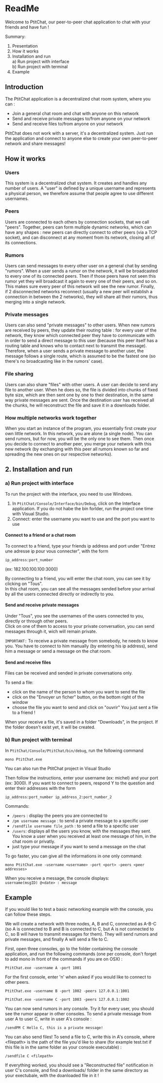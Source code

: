 # ReadMe

Welcome to PtitChat, our peer-to-peer chat application to chat with your friends and have fun !

Summary:
1. Presentation
2. How it works
3. Installation and run\
    a) Run project with interface \
    b) Run project with terminal
4. Example


## Introduction

The PtitChat application is a decentralized chat room system, where you can :
- Join a general chat room and chat with anyone on this network
- Send and receive private messages to/from anyone on your network
- Send and receive files to/from anyone on your network

PtitChat does not work with a server, it's a decentralized system. Just run the application and connect to anyone else to create your own peer-to-peer network and share messages!

## How it works

### Users
This system is a decentralized chat system. It creates and handles any number of users. A "user" is defined by a unique username and represents a physical person, we therefore assume that people agree to use different usernames.

### Peers
Users are connected to each others by connection sockets, that we call "peers". Together, peers can form multiple dynamic networks, which can have any shapes : new peers can directly connect to other peers (via a TCP socket), and can disconnect at any moment from its network, closing all of its connections.

### Rumors
Users can send messages to every other user on a general chat by sending "rumors". When a user sends a rumor on the network, it will be broadcasted to every one of its connected peers. Then if those peers have not seen this rumor yet they will broadcast it again to every one of their peers, and so on. This makes sure every peer of this network will see the new rumor. Finally, if 2 disconnected networks reconnect (usually a new peer will establish a connection in between the 2 networks), they will share all their rumors, thus merging into a single network.

### Private messages
Users can also send "private messages" to other users. When new rumors are received by peers, they update their routing table : for every user of the network, they know which connected peer they have to communicate with in order to send a direct message to this user (because this peer itself has a routing table and knows who to contact next to transmit the message). Therefore, when a user sends a private message to another user, the message follows a single route, which is assumed to be the fastest one (so there's no broadcasting like in the rumors' case).

### File sharing
Users can also share "files" with other users. A user can decide to send any file to another user. When he does so, the file is divided into chunks of fixed byte size, which are then sent one by one to their destination, in the same way private messages are sent. Once the destination user has received all the chunks, he will reconstruct the file and save it in a downloads folder.

### How multiple networks work together
When you start an instance of the program, you essentially first create your own little network. In this network, you are alone (a single node). You can send rumors, but for now, you will be the only one to see them. Then once you decide to connect to another peer, you merge your network with this new network (by exchanging with this peer all rumors known so far and spreading the new ones on our respective networks).


## 2. Installation and run

### a) Run project with interface

To run the project with the interface, you need to use Windows.

1. In `PtitChat/Console/Interface/bin/Debug`, click on the Interface application. If you do not habe the bin forlder, run the project one time with Visual Studio.
2. Connect: enter the username you want to use and the port you want to use

#### Connect to a friend or a chat room

To connect to a friend, type your friends ip address and port under "Entrez une adresse ip pour vous connecter", with the form
```
ip_address:port_number
```
(ex: 182.100.100.100:3000)

By connecting to a friend, you will enter the chat room, you can see it by clicking on "Tous".\
In this chat room, you can see all the messages sended before your arrival by all the users connected directly or indirectly to you.


#### Send and receive private messages

Under "Tous", you see the usernames of the users connected to you, directly or through other peers.\
Click on one of them to access to your private conversation, you can send messages through it, wich will remain private.

`IMPORTANT:` To receive a private message from somebody, he needs to know you. You have to connect to him manually (by entering his ip address), send him a message or send a message on the chat room.


#### Send and receive files

Files can be received and sended in private conversations only.

To send a file:
- click on the name of the person to whom you want to send the file
- click on the "Envoyer un ficher" button, on the bottom right of the window
- choose the file you want to send and click on "ouvrir"
You just sent a file to a friend !

When your receive a file, it's saved in a folder "Downloads", in the project. If the folder doesn't exist yet, it will be created.




### b) Run project with terminal

In `PtitChat/Console/PtitChat/bin/debug`, run the following command

```
mono PtitChat.exe
```
You can also run the PtitChat project in Visual Studio

Then follow the instructions, enter your username (ex: michel) and your port (ex: 3000).
If you want to connect to peers, respond Y to the question and enter their addresses with the form
```
ip_address:port_number ip_address_2:port_number_2
```


Commands:
 - `/peers` : display the peers you are connected to
 - `/pm username message` : to send a private message to a specific user
 - `/sendfile username file_path` : to send a file to a specific user
 - `/users`: displays all the users you know, with the messages they sent. You know a user when you received at least one message of him, in the chat room or privatly.
 - just type your message if you want to send a message on the chat

To go faster, you can give all the informations in one only command:

```
mono PtitChat.exe -username <username> -port <port> -peers <peer addresses>
```


When you receive a message, the console displays:\
  `username(msgID) @<date> : message`

## Example
If you would like to test a basic networking example with the console, you can follow these steps.

We will create a network with three nodes, A, B and C, connected as A-B-C (so A is connected to B and B is connected to C, but A is not connected to C, so B will have to transmit messages for them). They will send rumors and private messages, and finally A will send a file to C.

First, open three consoles, go to the folder containing the console application, and run the following commands (one per console, don't forget to add mono in front of the commands if you are on OSX) :

```
PtitChat.exe -username A -port 1001
```
For the first console, enter 'n' when asked if you would like to connect to other peers.
```
PtitChat.exe -username B -port 1002 -peers 127.0.0.1:1001
```
```
PtitChat.exe -username C -port 1003 -peers 127.0.0.1:1002
```

You can now send rumors in any console. Try it for every user, you should see the rumor appear in other consoles. To send a private message from user A to user C, write in user A's console :

```
/sendPM C Hello C, this is a private message!
```

You can also send files! To send a file to C, write this in A's console, where \<filepath> is the path of the file you'd like to share (for example test.txt if this file is in the same folder as your console executable) :

```
/sendfile C <filepath>
```

If everything worked, you should see a "Reconstructed file" notification in user C's console, and find a downloads/ folder in the same directory as your exectubale, with the doanloaded file in it !
